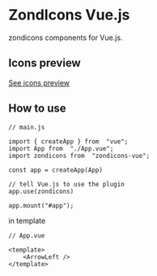 # ZondIcons Vue.js
zondicons components for Vue.js.

   ## Icons preview
   [See icons preview](https://www.zondicons.com/icons.html)

## How to use

    // main.js
    
    import { createApp } from  "vue";
    import App from  "./App.vue";
    import zondicons from  "zondicons-vue";
    
    const app = createApp(App)
    
    // tell Vue.js to use the plugin
    app.use(zondicons)
    
    app.mount("#app"); 
   in template 
   

	// App.vue
	    
	<template>
		<ArrowLeft />  
	</template>

   

    


